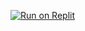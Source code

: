 [![Run on Replit](https://replit.com/badge/github/dionaka/dionaka/tree/master)](https://replit.com/new/github/dionaka/dionaka/tree/master)
